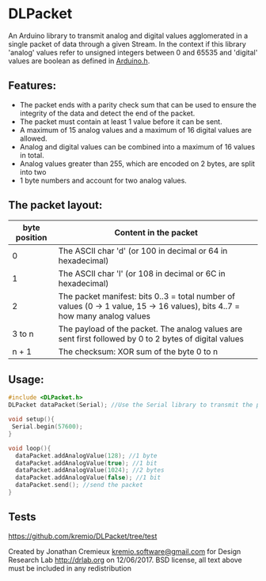 # DLPacket
An Arduino library to transmit analog and digital values agglomerated in a single packet of data through a given Stream.
In the context if this library 'analog' values refer to unsigned integers between 0 and 65535 and 'digital' values are boolean as defined in [Arduino.h](https://github.com/arduino/Arduino/blob/master/hardware/arduino/avr/cores/arduino/Arduino.h).

## Features:
* The packet ends with a parity check sum that can be used to ensure the integrity of the data and detect the end of the packet.
* The packet must contain at least 1 value before it can be sent.
* A maximum of 15 analog values and a maximum of 16 digital values are allowed.
* Analog and digital values can be combined into a maximum of 16 values in total.
* Analog values greater than 255, which are encoded on 2 bytes, are split into two
* 1 byte numbers and account for two analog values.

## The packet layout:
byte position | Content in the packet
------------- | ---------------------
0 | The ASCII char 'd' (or 100 in decimal or 64 in hexadecimal)
1 | The ASCII char 'l' (or 108 in decimal or 6C in hexadecimal)
2 | The packet manifest: bits 0..3 = total number of values (0 -> 1 value, 15 -> 16 values), bits 4..7 = how many analog values
3 to n | The payload of the packet. The analog values are sent first followed by 0 to 2 bytes of digital values
n + 1 | The checksum: XOR sum of the byte 0 to n


## Usage:
 ```c
 #include <DLPacket.h>
 DLPacket dataPacket(Serial); //Use the Serial library to transmit the packets

 void setup(){
  Serial.begin(57600);
 }

 void loop(){
   dataPacket.addAnalogValue(128); //1 byte
   dataPacket.addAnalogValue(true); //1 bit
   dataPacket.addAnalogValue(1024); //2 bytes
   dataPacket.addAnalogValue(false); //1 bit
   dataPacket.send(); //send the packet
 }
 ```
 
 ## Tests
 https://github.com/kremio/DLPacket/tree/test
 
Created by Jonathan Cremieux <kremio.software@gmail.com> for Design Research Lab http://drlab.org on 12/06/2017.
BSD license, all text above must be included in any redistribution
